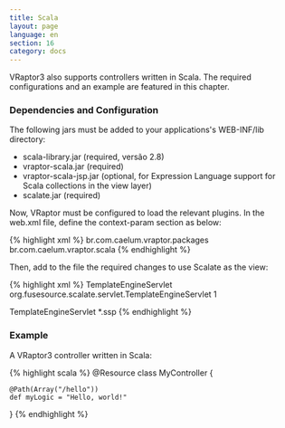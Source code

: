 ```yaml
---
title: Scala
layout: page
language: en
section: 16
category: docs
---
```


VRaptor3 also supports controllers written in Scala. The required configurations and an example are featured in this chapter.

<h3>Dependencies and Configuration</h3>

The following jars must be added to your applications's WEB-INF/lib directory:

<ul>
	<li>scala-library.jar (required, versão 2.8)</li>
	<li>vraptor-scala.jar (required)</li>
	<li>vraptor-scala-jsp.jar (optional, for Expression Language support for Scala collections in the view layer)</li>
	<li>scalate.jar (required)</li>
</ul>

Now, VRaptor must be configured to load the relevant plugins. In the web.xml file, define the context-param section as below:

{% highlight xml %}
<context-param>
    <param-name>br.com.caelum.vraptor.packages</param-name>
    <param-value>br.com.caelum.vraptor.scala</param-value>
</context-param>
{% endhighlight %}

Then, add to the file the required changes to use Scalate as the view:

{% highlight xml %}
<servlet>
    <servlet-name>TemplateEngineServlet</servlet-name>
    <servlet-class>org.fusesource.scalate.servlet.TemplateEngineServlet</servlet-class>
    <load-on-startup>1</load-on-startup>
</servlet>

<servlet-mapping>
    <servlet-name>TemplateEngineServlet</servlet-name>
    <url-pattern>*.ssp</url-pattern>
</servlet-mapping>
{% endhighlight %}

<h3>Example</h3>

A VRaptor3 controller written in Scala:

{% highlight scala %}
@Resource
class MyController {

	@Path(Array("/hello"))
	def myLogic = "Hello, world!"

}
{% endhighlight %}
